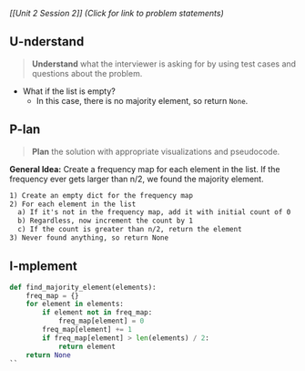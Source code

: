*[[Unit 2 Session 2]] (Click for link to problem statements)*

## U-nderstand
 
> **Understand** what the interviewer is asking for by using test cases and questions about the problem.

- What if the list is empty?
  - In this case, there is no majority element, so return `None`.

## P-lan

> **Plan** the solution with appropriate visualizations and pseudocode.

**General Idea:** Create a frequency map for each element in the list.  If the frequency ever gets larger than n/2, we found the majority element.

```markdown
1) Create an empty dict for the frequency map
2) For each element in the list
  a) If it's not in the frequency map, add it with initial count of 0
  b) Regardless, now increment the count by 1
  c) If the count is greater than n/2, return the element
3) Never found anything, so return None
```

## I-mplement

```python
def find_majority_element(elements):
    freq_map = {}
    for element in elements:
        if element not in freq_map:
            freq_map[element] = 0
        freq_map[element] += 1
        if freq_map[element] > len(elements) / 2:
            return element
    return None
``